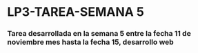 # LP3-TAREA-SEMANA 5
### Tarea desarrollada en la semana 5 entre la fecha 11 de noviembre mes hasta la fecha 15, desarrollo web
